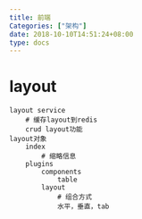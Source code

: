 ```yaml
---
title: 前端
Categories: ["架构"]
date: 2018-10-10T14:51:24+08:00
type: docs
---
```



# layout
	layout service
		# 缓存layout到redis
		crud layout功能
	layout对象
		index
			# 缩略信息
		plugins
			components
				table
			layout
				# 组合方式
				水平，垂直，tab
